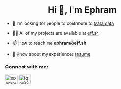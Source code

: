 <h1 align="center">Hi 👋, I'm Ephram</h1>

- 🤝 I’m looking for people to contribute to [Matamata](https://github.com/Matamata-Animator/Matamata)

- 👨‍💻 All of my projects are available at [eff.sh](https://eff.sh)

- 📫 How to reach me [**ephram@eff.sh**](mailto:ephram@eff.sh)

- 📄 Know about my experiences [resume](https://eff.sh/resume.pdf)

<h3 align="left">Connect with me:</h3>
<p align="left">
<a href="https://linkedin.com/in/ephramcukier" target="blank"><img align="center" src="https://raw.githubusercontent.com/rahuldkjain/github-profile-readme-generator/master/src/images/icons/Social/linked-in-alt.svg" alt="ephramcukier" height="30" width="40" /></a>
<a href="https://discord.gg/fqmG3n6" target="blank"><img align="center" src="https://raw.githubusercontent.com/rahuldkjain/github-profile-readme-generator/master/src/images/icons/Social/discord.svg" alt="fqmG3n6" height="30" width="40" /></a>
</p>
